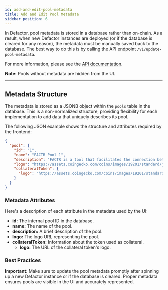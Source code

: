 ```yaml
---
id: add-and-edit-pool-metadata
title: Add and Edit Pool Metadata
sidebar_position: 6
---
```


In Defactor, pool metadata is stored in a database rather than on-chain. As a result, when new Defactor instances are deployed (or if the database is cleared for any reason), the metadata must be manually saved back to the database. The best way to do this is by calling the API endpoint `/v1/update-pool-metadata`.

For more information, please see the [API documentation](/docs/pools/back-end/api/erc20CollateralToken/restful#update-metadata).

**Note:** Pools without metadata are hidden from the UI.

---

## Metadata Structure

The metadata is stored as a JSONB object within the `pools` table in the database. This is a non-normalized structure, providing flexibility for each implementation to add data that uniquely describes its pool.

The following JSON example shows the structure and attributes required by the frontend:

```json
{
  "pool": {
    "id": "1",
    "name": "FACTR Pool 1",
    "description": "FACTR is a tool that facilitates the connection between the traditional world of assets and the decentralized ecosystem of cryptocurrencies. Explore more about Defactor and its potential in the financial world!",
    "logo": "https://assets.coingecko.com/coins/images/19201/standard/jFLSu4U9_400x400.png?1696518648",
    "collateralToken": {
      "logo": "https://assets.coingecko.com/coins/images/19201/standard/jFLSu4U9_400x400.png?1696518648"
    }
  }
}
```

### Metadata Attributes

Here's a description of each attribute in the metadata used by the UI:

- **id:** The internal pool ID in the database.
- **name:** The name of the pool.
- **description:** A brief description of the pool.
- **logo:** The logo URL representing the pool.
- **collateralToken:** Information about the token used as collateral.
  - **logo:** The URL of the collateral token's logo.

### Best Practices

**Important:** Make sure to update the pool metadata promptly after spinning up a new Defactor instance or if the database is cleared. Proper metadata ensures pools are visible in the UI and accurately represented.
